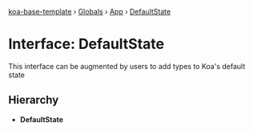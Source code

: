 [koa-base-template](../README.md) › [Globals](../globals.md) › [App](../classes/app.md) › [DefaultState](app.defaultstate.md)

# Interface: DefaultState

This interface can be augmented by users to add types to Koa's default state

## Hierarchy

* **DefaultState**
